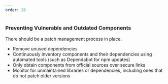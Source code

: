 ```yaml
---
order: 26
---
```


### Preventing Vulnerable and Outdated Components

There should be a patch management process in place.

- Remove unused dependencies
- Continuously inventory components and their dependencies using automated tools (such as Dependabot for npm updates)
- Only obtain components from official sources over secure links
- Monitor for unmaintained libraries or dependencies, including ones that do not patch older versions
